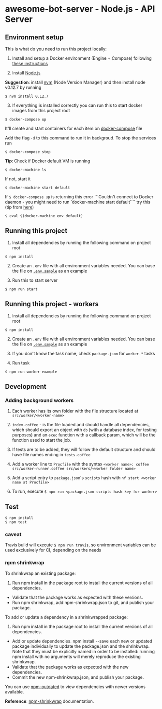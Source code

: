 # awesome-bot-server - Node.js - API Server

## Environment setup

This is what do you need to run this project locally:

1. Install and setup a Docker environment (Engine + Compose) following [these instructions](https://docs.docker.com/compose/install/)

2. Install [Node.js](https://nodejs.org/en/download/releases/)

  **Suggestion**: install [nvm](https://github.com/creationix/nvm) (Node Version Manager) and then install node v0.12.7 by running
  ```
  $ nvm install 0.12.7
  ```

3. If everything is installed correctly you can run this to start docker images from this project root
  ```
  $ docker-compose up
  ```

  It'll create and start containers for each item on [docker-compose](docker-compose.yml) file

  Add the flag `-d` to this command to run it in backgroud. To stop the services run
  ```
  $ docker-compose stop
  ```
  
  **Tip**: Check if Docker default VM is running
  ```
  $ docker-machine ls
  ```
  
  If not, start it
  ```
  $ docker-machine start default
  ```
  
  If `$ docker-compose up` is returning this error ```Couldn't connect to Docker daemon - you might need to run `docker-machine start default```` try this (tip from [here](https://github.com/docker/compose/issues/2180))
  ```
  $ eval $(docker-machine env default)
  ```

## Running this project

1. Install all dependencies by running the following command on project root
  ```
  $ npm install
  ```

2. Create an `.env` file with all environment variables needed. You can base the file on [`.env.sample`](.env.sample) as an example

3. Run this to start server
  ```
  $ npm run start
  ```

## Running this project - workers

1. Install all dependencies by running the following command on project root
  ```
  $ npm install
  ```

2. Create an `.env` file with all environment variables needed. You can base the file on [`.env.sample`](.env.sample) as an example

3. If you don't know the task name, check `package.json` for `worker-*` tasks

3. Run task
  ```
  $ npm run worker-example
  ```

## Development

### Adding background workers
 
1. Each worker has its own folder with the file structure located at `src/worker/<worker-name>`

  1. `index.coffee` - is the file loaded and should handle all dependencies, which should export an object with `db` (with a database index, for testing purposes) and an `exec` function with a callback param, which will be the function used to start the job.

  2. If tests are to be added, they will follow the default structure and should have file names ending in `tests.coffee`

2. Add a worker line to `Procfile` with the syntax `<worker name>: coffee src/worker-runner.coffee src/workers/<worker folder name>`

3. Add a script entry to `package.json`'s `scripts` hash with `nf start <worker name at Procfile>`

4. To run, execute `$ npm run <package.json scripts hash key for worker>`


## Test

```
$ npm install
$ npm test
```

### caveat

Travis build will execute `$ npm run travis`, so environment variables can be used exclusively for CI, depending on the needs

### npm shrinkwrap

To shrinkwrap an existing package:

1. Run npm install in the package root to install the current versions of all dependencies.
*  Validate that the package works as expected with these versions.
*  Run npm shrinkwrap, add npm-shrinkwrap.json to git, and publish your package.

To add or update a dependency in a shrinkwrapped package:
1. Run npm install in the package root to install the current versions of all dependencies.
* Add or update dependencies. npm install --save each new or updated package individually to update the package.json and the shrinkwrap. Note that they must be explicitly named in order to be installed: running npm install with no arguments will merely reproduce the existing shrinkwrap.
* Validate that the package works as expected with the new dependencies.
* Commit the new npm-shrinkwrap.json, and publish your package.

You can use [npm-outdated](https://docs.npmjs.com/cli/outdated) to view dependencies with newer versions available.

**Reference**: [npm-shrinkwrap](https://docs.npmjs.com/cli/shrinkwrap) documentation.
